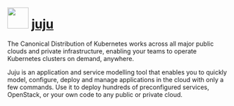 # <img src="https://cdn.jsdelivr.net/gh/chocolatey-community/chocolatey-coreteampackages@aec5c9771a5f607dc5549f803405aa8d3cb87a7d/icons/juju.png" width="48" height="48"/> [juju](https://chocolatey.org/packages/juju)


The Canonical Distribution of Kubernetes works across all major public clouds and private infrastructure, enabling your teams to operate Kubernetes clusters on demand, anywhere.

Juju is an application and service modelling tool that enables you to quickly model, configure, deploy and manage applications in the cloud with only a few commands. Use it to deploy hundreds of preconfigured services, OpenStack, or your own code to any public or private cloud.

